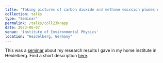 ```yaml
---
title: "Taking pictures of carbon dioxide and methane emission plumes with a ground-based spectral camera"
collection: talks
type: "Seminar"
permalink: /talks/coll23knapp
date: 2023-06-07
venue: 'Institute of Environmental Physics'
location: "Heidelberg, Germany"
---
```

This was a [seminar](https://www.iup.uni-heidelberg.de/en/institut/aktuelles/institutskolloquium) about my research results I gave in my home institute in Heidelberg. Find a short description [here](https://www.iup.uni-heidelberg.de/index.php/en/institut/aktuelles/vortraege/thu-07062023-1100/institutskolloquium).
